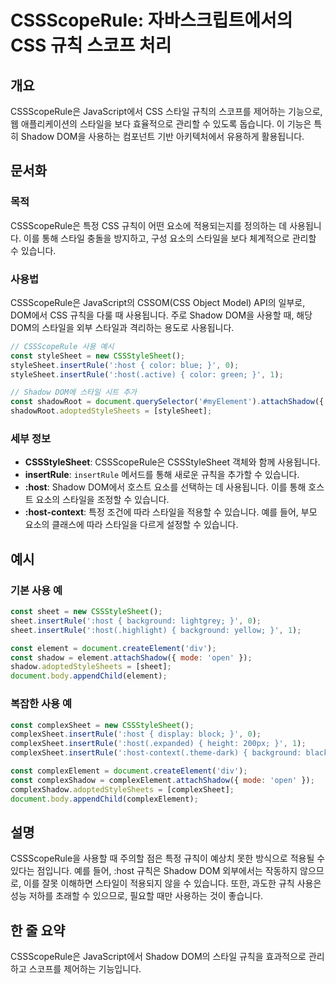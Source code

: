<!--
Meta Description: # CSSScopeRule: 자바스크립트에서의 CSS 규칙 스코프 처리 ## 개요 CSSScopeRule은 JavaScript에서 CSS 스타일 규칙의 스코프를 제어하는 기능으로, 웹 애플리케이션의 스타일을 보다 효율적으로 관리할 수 있도록 돕습니다. 이 기능은 특히 ...
Meta Keywords: host, insertrule, shadow, const, 스타일을
-->

# CSSScopeRule: 자바스크립트에서의 CSS 규칙 스코프 처리

## 개요
CSSScopeRule은 JavaScript에서 CSS 스타일 규칙의 스코프를 제어하는 기능으로, 웹 애플리케이션의 스타일을 보다 효율적으로 관리할 수 있도록 돕습니다. 이 기능은 특히 Shadow DOM을 사용하는 컴포넌트 기반 아키텍처에서 유용하게 활용됩니다.

## 문서화

### 목적
CSSScopeRule은 특정 CSS 규칙이 어떤 요소에 적용되는지를 정의하는 데 사용됩니다. 이를 통해 스타일 충돌을 방지하고, 구성 요소의 스타일을 보다 체계적으로 관리할 수 있습니다.

### 사용법
CSSScopeRule은 JavaScript의 CSSOM(CSS Object Model) API의 일부로, DOM에서 CSS 규칙을 다룰 때 사용됩니다. 주로 Shadow DOM을 사용할 때, 해당 DOM의 스타일을 외부 스타일과 격리하는 용도로 사용됩니다.

```javascript
// CSSScopeRule 사용 예시
const styleSheet = new CSSStyleSheet();
styleSheet.insertRule(':host { color: blue; }', 0);
styleSheet.insertRule(':host(.active) { color: green; }', 1);

// Shadow DOM에 스타일 시트 추가
const shadowRoot = document.querySelector('#myElement').attachShadow({ mode: 'open' });
shadowRoot.adoptedStyleSheets = [styleSheet];
```

### 세부 정보
- **CSSStyleSheet**: CSSScopeRule은 CSSStyleSheet 객체와 함께 사용됩니다.
- **insertRule**: `insertRule` 메서드를 통해 새로운 규칙을 추가할 수 있습니다.
- **:host**: Shadow DOM에서 호스트 요소를 선택하는 데 사용됩니다. 이를 통해 호스트 요소의 스타일을 조정할 수 있습니다.
- **:host-context**: 특정 조건에 따라 스타일을 적용할 수 있습니다. 예를 들어, 부모 요소의 클래스에 따라 스타일을 다르게 설정할 수 있습니다.

## 예시

### 기본 사용 예
```javascript
const sheet = new CSSStyleSheet();
sheet.insertRule(':host { background: lightgrey; }', 0);
sheet.insertRule(':host(.highlight) { background: yellow; }', 1);

const element = document.createElement('div');
const shadow = element.attachShadow({ mode: 'open' });
shadow.adoptedStyleSheets = [sheet];
document.body.appendChild(element);
```

### 복잡한 사용 예
```javascript
const complexSheet = new CSSStyleSheet();
complexSheet.insertRule(':host { display: block; }', 0);
complexSheet.insertRule(':host(.expanded) { height: 200px; }', 1);
complexSheet.insertRule(':host-context(.theme-dark) { background: black; color: white; }', 2);

const complexElement = document.createElement('div');
const complexShadow = complexElement.attachShadow({ mode: 'open' });
complexShadow.adoptedStyleSheets = [complexSheet];
document.body.appendChild(complexElement);
```

## 설명
CSSScopeRule을 사용할 때 주의할 점은 특정 규칙이 예상치 못한 방식으로 적용될 수 있다는 점입니다. 예를 들어, :host 규칙은 Shadow DOM 외부에서는 작동하지 않으므로, 이를 잘못 이해하면 스타일이 적용되지 않을 수 있습니다. 또한, 과도한 규칙 사용은 성능 저하를 초래할 수 있으므로, 필요할 때만 사용하는 것이 좋습니다.

## 한 줄 요약
CSSScopeRule은 JavaScript에서 Shadow DOM의 스타일 규칙을 효과적으로 관리하고 스코프를 제어하는 기능입니다.